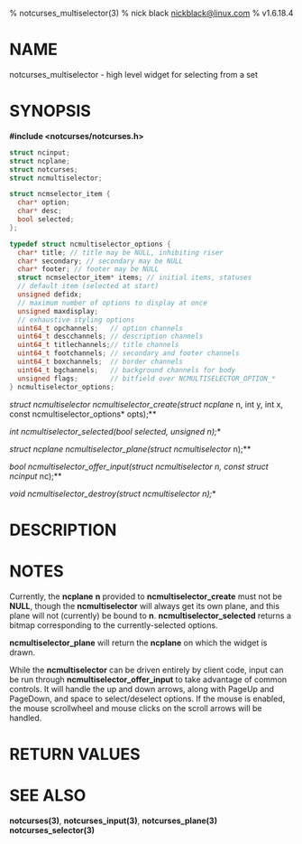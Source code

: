 % notcurses_multiselector(3)
% nick black <nickblack@linux.com>
% v1.6.18.4

# NAME

notcurses_multiselector - high level widget for selecting from a set

# SYNOPSIS

**#include <notcurses/notcurses.h>**

```c
struct ncinput;
struct ncplane;
struct notcurses;
struct ncmultiselector;

struct ncmselector_item {
  char* option;
  char* desc;
  bool selected;
};

typedef struct ncmultiselector_options {
  char* title; // title may be NULL, inhibiting riser
  char* secondary; // secondary may be NULL
  char* footer; // footer may be NULL
  struct ncmselector_item* items; // initial items, statuses
  // default item (selected at start)
  unsigned defidx;
  // maximum number of options to display at once
  unsigned maxdisplay;
  // exhaustive styling options
  uint64_t opchannels;   // option channels
  uint64_t descchannels; // description channels
  uint64_t titlechannels;// title channels
  uint64_t footchannels; // secondary and footer channels
  uint64_t boxchannels;  // border channels
  uint64_t bgchannels;   // background channels for body
  unsigned flags;        // bitfield over NCMULTISELECTOR_OPTION_*
} ncmultiselector_options;
```

**struct ncmultiselector* ncmultiselector_create(struct ncplane* n, int y, int x, const ncmultiselector_options* opts);**

**int ncmultiselector_selected(bool* selected, unsigned n);**

**struct ncplane* ncmultiselector_plane(struct ncmultiselector* n);**

**bool ncmultiselector_offer_input(struct ncmultiselector* n, const struct ncinput* nc);**

**void ncmultiselector_destroy(struct ncmultiselector* n);**

# DESCRIPTION

# NOTES

Currently, the **ncplane** **n** provided to **ncmultiselector_create**
must not be **NULL**, though the **ncmultiselector** will always get its
own plane, and this plane will not (currently) be bound to **n**.
**ncmultiselector_selected** returns a bitmap corresponding to the
currently-selected options.

**ncmultiselector_plane** will return the **ncplane** on which the widget is
drawn.

While the **ncmultiselector** can be driven entirely by client code,
input can be run through **ncmultiselector_offer_input** to take
advantage of common controls. It will handle the up and down arrows,
along with PageUp and PageDown, and space to select/deselect options.
If the mouse is enabled, the mouse scrollwheel and mouse clicks on the scroll
arrows will be handled.

# RETURN VALUES

# SEE ALSO

**notcurses(3)**,
**notcurses_input(3)**,
**notcurses_plane(3)**
**notcurses_selector(3)**
